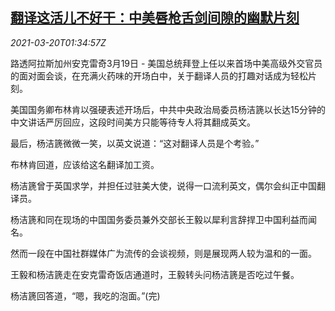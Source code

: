 <!--1616205662000-->
[翻译这活儿不好干：中美唇枪舌剑间隙的幽默片刻](https://cn.reuters.com/article/china-us-dip-talk-interpretation-0320-idCNKBS2BC022)
------

<div><i>2021-03-20T01:34:57Z</i></div><p>路透阿拉斯加州安克雷奇3月19日 - 美国总统拜登上任以来首场中美高级外交官员的面对面会谈，在充满火药味的开场白中，关于翻译人员的打趣对话成为轻松片刻。</p><p>美国国务卿布林肯以强硬表述开场后，中共中央政治局委员杨洁篪以长达15分钟的中文讲话严厉回应，这段时间美方只能等待专人将其翻成英文。</p><p>最后，杨洁篪微微一笑，以英文说道：“这对翻译人员是个考验。”</p><p>布林肯回道，应该给这名翻译加工资。</p><p>杨洁篪曾于英国求学，并担任过驻美大使，说得一口流利英文，偶尔会纠正中国翻译员。</p><p>杨洁篪和同在现场的中国国务委员兼外交部长王毅以犀利言辞捍卫中国利益而闻名。</p><p>然而一段在中国社群媒体广为流传的会谈视频，则是展现两人较为温和的一面。</p><p>王毅和杨洁篪走在安克雷奇饭店通道时，王毅转头问杨洁篪是否吃过午餐。</p><p>杨洁篪回答道，“嗯，我吃的泡面。”(完)</p>
